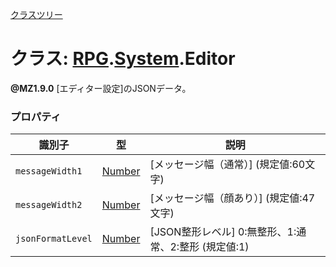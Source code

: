 [クラスツリー](index.md)

# クラス: [RPG](RPG.md).[System](RPG.System.md).Editor
**@MZ1.9.0** [エディター設定]のJSONデータ。

### プロパティ

| 識別子 | 型 | 説明 |
| --- | --- | --- |
| `messageWidth1` | [Number](Number.md) | [メッセージ幅（通常）] (規定値:60文字)|
| `messageWidth2` | [Number](Number.md) | [メッセージ幅（顔あり）] (規定値:47文字) |
| `jsonFormatLevel` | [Number](Number.md) | [JSON整形レベル] 0:無整形、1:通常、2:整形 (規定値:1) |
